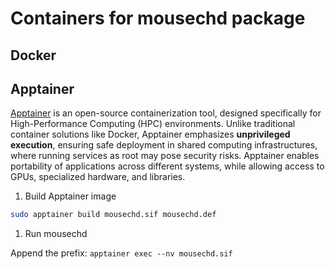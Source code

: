 # Containers for mousechd package

## Docker


## Apptainer
[Apptainer](https://apptainer.org/) is an open-source containerization tool, designed specifically for High-Performance Computing (HPC) environments. Unlike traditional container solutions like Docker, Apptainer emphasizes **unprivileged execution**, ensuring safe deployment in shared computing infrastructures, where running services as root may pose security risks. Apptainer enables portability of applications across different systems, while allowing access to GPUs, specialized hardware, and libraries.

1. Build Apptainer image
```bash
sudo apptainer build mousechd.sif mousechd.def
```

1. Run mousechd

Append the prefix: `apptainer exec --nv mousechd.sif `